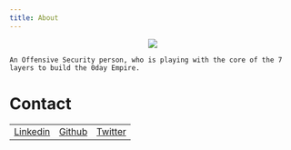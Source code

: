 ```yaml
---
title: About
---
```

<center><img src="https://avatars.githubusercontent.com/u/62406753"></center>

    An Offensive Security person, who is playing with the core of the 7 layers to build the 0day Empire.

# Contact

 <table>
  <tr>
      <td><a href="https://www.linkedin.com/in/zer0verflow/">Linkedin</a></td>
      <td><a href="https://github.com/Zeyad-Azima">Github</a></td>
      <td><a href="https://twitter.com/@AzimaZeyad">Twitter</a></td>
  </tr>
</table> 
